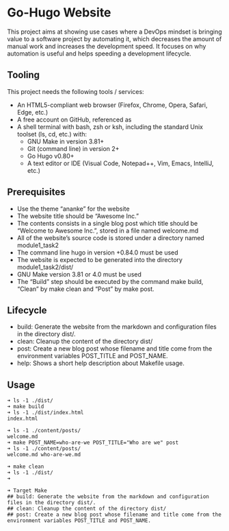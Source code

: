 
# Go-Hugo Website

This project aims at showing use cases where a DevOps mindset is bringing value to a software project by automating it, which decreases the amount of manual work and increases the development speed. It focuses on why automation is useful and helps speeding a development lifecycle.

## Tooling
This project needs the following tools / services:
* An HTML5-compliant web browser (Firefox, Chrome, Opera, Safari, Edge, etc.)
* A free account on GitHub, referenced as <GitHub Handle>
* A shell terminal with bash, zsh or ksh, including the standard Unix toolset (ls, cd, etc.) with:
    - GNU Make in version 3.81+
    - Git (command line) in version 2+
    - Go Hugo v0.80+
    - A text editor or IDE (Visual Code, Notepad++, Vim, Emacs, IntelliJ, etc.)

## Prerequisites
* Use the theme “ananke” for the website
* The website title should be “Awesome Inc.”
* The contents consists in a single blog post which title should be “Welcome to Awesome Inc.”, stored in a file named welcome.md
* All of the website’s source code is stored under a directory named module1_task2
* The command line hugo in version +0.84.0 must be used
* The website is expected to be generated into the directory module1_task2/dist/
* GNU Make version 3.81 or 4.0 must be used
* The “Build” step should be executed by the command make build, “Clean” by make clean and “Post” by make post.

## Lifecycle
* build: Generate the website from the markdown and configuration files in the directory dist/.
* clean: Cleanup the content of the directory dist/
* post: Create a new blog post whose filename and title come from the environment variables POST_TITLE and POST_NAME.
* help: Shows a short help description about Makefile usage.

## Usage
```
➜ ls -1 ./dist/
➜ make build
➜ ls -1 ./dist/index.html
index.html

➜ ls -1 ./content/posts/
welcome.md
➜ make POST_NAME=who-are-we POST_TITLE="Who are we" post
➜ ls -1 ./content/posts/
welcome.md who-are-we.md

➜ make clean
➜ ls -1 ./dist/
➜

➜ Target Make
## build: Generate the website from the markdown and configuration files in the directory dist/.
## clean: Cleanup the content of the directory dist/
## post: Create a new blog post whose filename and title come from the environment variables POST_TITLE and POST_NAME.
